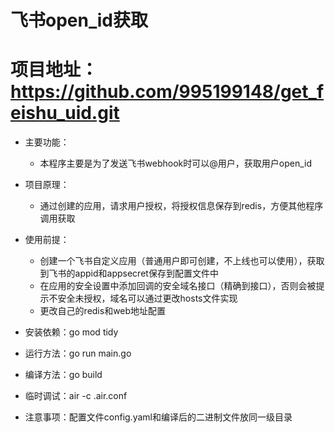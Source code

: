 <!--
 * @Author: zhangpanfeng
 * @Date: 2022-03-18 15:44:27
 * @LastEditors: zhangpanfeng
 * @LastEditTime: 2022-04-06 16:17:06
 * @FilePath: \get_feishu_uid\readme.md
 * email: 995199148@qq.com
 * Copyright (c) 2022 by zhangpanfeng, All Rights Reserved. 
-->
# 飞书open_id获取
# 项目地址：https://github.com/995199148/get_feishu_uid.git
* 主要功能：
  * 本程序主要是为了发送飞书webhook时可以@用户，获取用户open_id
* 项目原理：
  * 通过创建的应用，请求用户授权，将授权信息保存到redis，方便其他程序调用获取
* 使用前提：
  * 创建一个飞书自定义应用（普通用户即可创建，不上线也可以使用），获取到飞书的appid和appsecret保存到配置文件中
  * 在应用的安全设置中添加回调的安全域名接口（精确到接口），否则会被提示不安全未授权，域名可以通过更改hosts文件实现
  * 更改自己的redis和web地址配置


* 安装依赖：go mod tidy
* 运行方法：go run main.go
* 编译方法：go build
* 临时调试：air -c .air.conf
* 注意事项：配置文件config.yaml和编译后的二进制文件放同一级目录